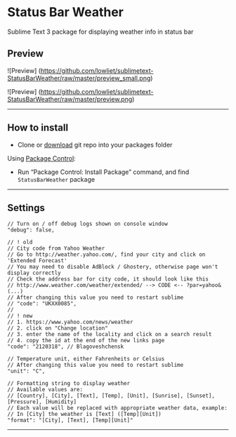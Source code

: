 Status Bar Weather
=========================

Sublime Text 3 package for displaying weather info in status bar

## Preview

![Preview] (https://github.com/lowliet/sublimetext-StatusBarWeather/raw/master/preview_small.png)

![Preview] (https://github.com/lowliet/sublimetext-StatusBarWeather/raw/master/preview.png)

--------------

## How to install

 - Clone or [download](https://github.com/lowliet/sublimetext-StatusBarWeather/archive/master.zip) git repo into your packages folder

Using [Package Control](http://wbond.net/sublime_packages/package_control):

 - Run “Package Control: Install Package” command, and find `StatusBarWeather` package

--------------

## Settings

	// Turn on / off debug logs shown on console window
	"debug": false,

	// ! old
	// City code from Yahoo Weather
	// Go to http://weather.yahoo.com/, find your city and click on 'Extended Forecast'
	// You may need to disable AdBlock / Ghostery, otherwise page won't display correctly
	// Check the address bar for city code, it should look like this
	// http://www.weather.com/weather/extended/ --> CODE <-- ?par=yahoo&(...)
	// After changing this value you need to restart sublime
	// "code": "UKXX0085",
	//
	// ! new
	// 1. https://www.yahoo.com/news/weather
	// 2. click on "Change location"
	// 3. enter the name of the locality and click on a search result
	// 4. copy the id at the end of the new links page
	"code": "2120318", // Blagoveshchensk

	// Temperature unit, either Fahrenheits or Celsius
	// After changing this value you need to restart sublime
	"unit": "C",

	// Formatting string to display weather
	// Available values are:
	// [Country], [City], [Text], [Temp], [Unit], [Sunrise], [Sunset], [Pressure], [Humidity]
	// Each value will be replaced with appropriate weather data, example:
	// In [City] the weather is [Text] ([Temp][Unit])
	"format": "[City], [Text], [Temp][Unit]"

--------------